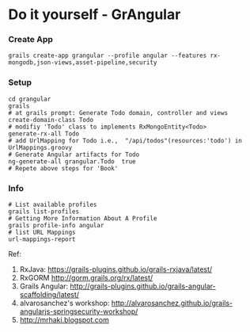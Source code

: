 Do it yourself - GrAngular
==========================

### Create App
```
grails create-app grangular --profile angular --features rx-mongodb,json-views,asset-pipeline,security
```
 
### Setup
```
cd grangular
grails 
# at grails prompt: Generate Todo domain, controller and views
create-domain-class Todo
# modifiy 'Todo' class to implements RxMongoEntity<Todo>
generate-rx-all Todo
# add UrlMapping for Todo i.e.,  "/api/todos"(resources:'todo') in UrlMappings.groovy
# Generate Angular artifacts for Todo
ng-generate-all grangular.Todo  true
# Repete above steps for 'Book'
```


### Info 
```
# List available profiles
grails list-profiles
# Getting More Information About A Profile
grails profile-info angular
# list URL Mappings
url-mappings-report
```


Ref:
1. RxJava: https://grails-plugins.github.io/grails-rxjava/latest/
2. RxGORM http://gorm.grails.org/rx/latest/
3. Grails Angular:  http://grails-plugins.github.io/grails-angular-scaffolding/latest/
4. alvarosanchez's workshop: http://alvarosanchez.github.io/grails-angularjs-springsecurity-workshop/
4. http://mrhaki.blogspot.com

